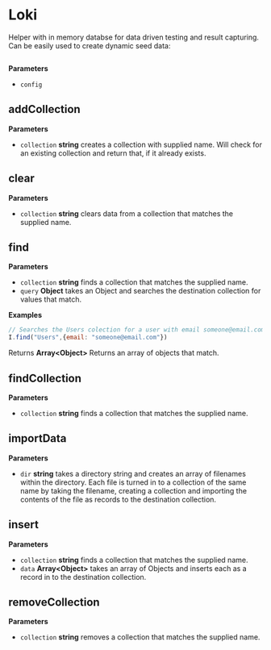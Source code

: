 # Loki

Helper with in memory databse for data driven testing and result capturing.
Can be easily used to create dynamic seed data:

```js

```

**Parameters**

-   `config`  

## addCollection

**Parameters**

-   `collection` **string** creates a collection with supplied name.
    Will check for an existing collection and return that,
    if it already exists.

## clear

**Parameters**

-   `collection` **string** clears data from a collection that matches the supplied name.

## find

**Parameters**

-   `collection` **string** finds a collection that matches the supplied name.
-   `query` **Object** takes an Object and searches the destination collection for values that match.

**Examples**

```javascript
// Searches the Users colection for a user with email someone@email.com
I.find("Users",{email: "someone@email.com"})
```

Returns **Array&lt;Object&gt;** Returns an array of objects that match.

## findCollection

**Parameters**

-   `collection` **string** finds a collection that matches the supplied name.

## importData

**Parameters**

-   `dir` **string** takes a directory string and creates an array of filenames within the directory.
    Each file is turned in to a collection of the same name by taking the filename, creating a collection and
    importing the contents of the file as records to the destination collection.

## insert

**Parameters**

-   `collection` **string** finds a collection that matches the supplied name.
-   `data` **Array&lt;Object&gt;** takes an array of Objects and inserts each as a record in to the destination collection.

## removeCollection

**Parameters**

-   `collection` **string** removes a collection that matches the supplied name.
